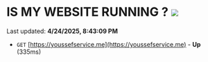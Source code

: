 # IS MY WEBSITE RUNNING ? [![](https://img.shields.io/static/v1?label=Sponsor&message=%E2%9D%A4&logo=GitHub&color=%23fe8e86)](https://github.com/sponsors/Youssef-Lehmam)

Last updated: **4/24/2025, 8:43:09 PM**

- `GET` [https://youssefservice.me](https://youssefservice.me) - **Up** (335ms)
